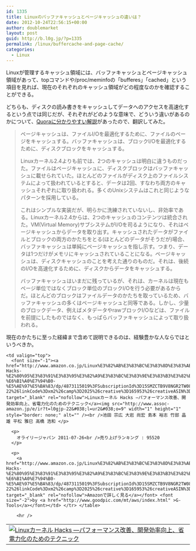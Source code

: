 ```yaml
---
id: 1335
title: Linuxのバッファキャッシュとページキャッシュの違いは？
date: 2012-10-24T22:56:15+00:00
author: doublemarket
layout: post
guid: http://b.l0g.jp/?p=1335
permalink: /linux/buffercache-and-page-cache/
categories:
  - Linux
---
```


Linuxが管理するキャッシュ領域には、バッファキャッシュとページキャッシュ領域があって、topコマンドや/proc/meminfoの「bufferes」「cached」という項目を見れば、現在のそれぞれのキャッシュ領域がどの程度なのかを確認することができる。

どちらも、ディスクの読み書きをキャッシュしてデータへのアクセスを高速化するという点では同じだが、それぞれがどのような意味で、どういう違いがあるのかについて、[Quoraに分かりやすい解説](http://www.quora.com/Linux-Kernel/In-Linux-what-is-the-major-difference-between-the-buffer-cache-and-the-page-cache-Why-were-they-separate-entities-in-older-kernels-Why-were-they-merged-later-on)があったので、翻訳してみた。

> ページキャッシュは、ファイルI/Oを最適化するために、ファイルのページをキャッシュする。バッファキャッシュは、ブロックI/Oを最適化するために、ディスクブロックをキャッシュする。
> 
> Linuxカーネル2.4よりも前では、2つのキャッシュは明白に違うものだった。ファイルはページキャッシュに、ディスクブロックはバッファキャッシュに載せられていた。ほとんどのファイルがディスク上のファイルシステムによって扱われているとすると、データは2回、すなわち両方のキャッシュそれぞれに取り扱われる。多くのUnixシステムはこれと同じようなパターンを採用している。
> 
> これはシンプルな実装だが、明らかに洗練されていないし、非効率である。Linuxカーネル2.4からは、2つのキャッシュのコンテンツは統合された。VM(Virtual Memory)サブシステムがI/Oを司るようになり、それはページキャッシュからデータを取り出す。キャッシュされたデータがファイルとブロックの両方のかたちをとる(ほとんどのデータがそうだが)場合、バッファキャッシュは単純にページキャッシュを指し示す。つまり、データは1つだけがメモリにキャッシュされていることになる。ページキャッシュは、ディスクキャッシュのことを考えた通りのものだ。それは、後続のI/Oを高速化するために、ディスクからデータをキャッシュする。
> 
> バッファキャッシュはいまだに残っているが、それは、カーネルは現在もページ単位ではなくブロック単位のブロックI/Oを行う必要があるからだ。ほとんどのブロックはファイルデータのかたちを取っているため、バッファキャッシュの多くはページキャッシュと同等である。しかし、少量のブロックデータ、例えばメタデータやrawブロックI/Oなどは、ファイルを前提にしたものではなく、もっぱらバッファキャッシュによって取り扱われる。

現在のかたちに至った経緯まで含めて説明できるのは、経験豊かな人ならではというべきか。

<table  border="0" cellpadding="5">
  <tr>
    <td valign="top">
      <a href="http://www.amazon.co.jp/exec/obidos/ASIN/4873115019/l0gjp-22/ref=nosim/" target="_blank" rel="nofollow"><img src="http://ecx.images-amazon.com/images/I/51blzciVfIL._SL160_.jpg" border="0" alt="Linuxカーネル Hacks ―パフォーマンス改善、開発効率向上、省電力化のためのテクニック" style="border: 0px;" /></a>
    </td>
    
    <td valign="top">
      <font size="-1"><a href="http://www.amazon.co.jp/Linux%E3%82%AB%E3%83%BC%E3%83%8D%E3%83%AB-Hacks-%E2%80%95%E3%83%91%E3%83%95%E3%82%A9%E3%83%BC%E3%83%9E%E3%83%B3%E3%82%B9%E6%94%B9%E5%96%84%E3%80%81%E9%96%8B%E7%99%BA%E5%8A%B9%E7%8E%87%E5%90%91%E4%B8%8A%E3%80%81%E7%9C%81%E9%9B%BB%E5%8A%9B%E5%8C%96%E3%81%AE%E3%81%9F%E3%82%81%E3%81%AE%E3%83%86%E3%82%AF%E3%83%8B%E3%83%83%E3%82%AF-%E6%B1%A0%E7%94%B0-%E5%AE%97%E5%BA%83/dp/4873115019%3FSubscriptionId%3D15SMZCTB9V8NGR2TW082%26tag%3Dl0gjp-22%26linkCode%3Dxm2%26camp%3D2025%26creative%3D165953%26creativeASIN%3D4873115019" target="_blank" rel="nofollow">Linuxカーネル Hacks ―パフォーマンス改善、開発効率向上、省電力化のためのテクニック</a><img src="http://www.assoc-amazon.jp/e/ir?t=l0gjp-22&#038;l=ur2&#038;o=9" width="1" height="1" style="border: none;" alt="" /><br />池田 宗広 大岩 尚宏 島本 裕志 竹部 晶雄 平松 雅巳 高橋 浩和 </p> 
      
      <p>
        オライリージャパン 2011-07-26<br />売り上げランキング : 95520
      </p>
      
      <p>
        <a href="http://www.amazon.co.jp/Linux%E3%82%AB%E3%83%BC%E3%83%8D%E3%83%AB-Hacks-%E2%80%95%E3%83%91%E3%83%95%E3%82%A9%E3%83%BC%E3%83%9E%E3%83%B3%E3%82%B9%E6%94%B9%E5%96%84%E3%80%81%E9%96%8B%E7%99%BA%E5%8A%B9%E7%8E%87%E5%90%91%E4%B8%8A%E3%80%81%E7%9C%81%E9%9B%BB%E5%8A%9B%E5%8C%96%E3%81%AE%E3%81%9F%E3%82%81%E3%81%AE%E3%83%86%E3%82%AF%E3%83%8B%E3%83%83%E3%82%AF-%E6%B1%A0%E7%94%B0-%E5%AE%97%E5%BA%83/dp/4873115019%3FSubscriptionId%3D15SMZCTB9V8NGR2TW082%26tag%3Dl0gjp-22%26linkCode%3Dxm2%26camp%3D2025%26creative%3D165953%26creativeASIN%3D4873115019" target="_blank" rel="nofollow">Amazonで詳しく見る</a></font> <font size="-2">by <a href="http://www.goodpic.com/mt/aws/index.html" >G-Tools</a></font></td> </tr> </table> 
        
        <hr />
        
